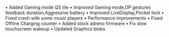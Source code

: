 • Added Gaming mode QS tile
• Improved Gaming mode,OP gestures feedback duration,Aggressive battery
• Improved LiveDisplay,Pocket lock
• Fixed crash with some music players
• Performance improvements
• Fixed Offline Charging counter
• Added stock adreno firmware
• Fix slow touchscreen wakeup
• Updated Graphics blobs


